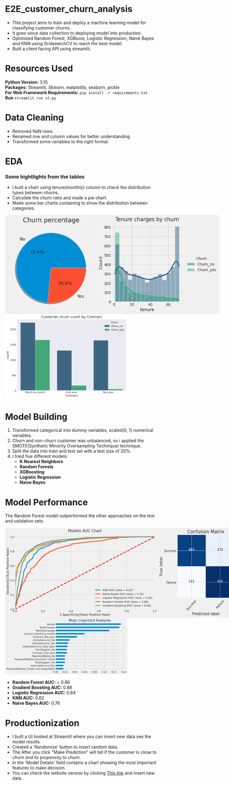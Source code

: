 
# E2E_customer_churn_analysis
- This project aims to train and deploy a machine learning model for classifying customer churns.
- It goes since data collection to deploying model into production.
- Optimized Random Forest, XGBoost, Logistic Regression, Naive Bayes and KNN using GridsearchCV to reach the best model.
- Built a client facing API using streamlit.

# Resources Used
**Python Version:** 3.10<br>
**Packages:** Streamlit, Sklearn, matplotlib, seaborn, pickle<br>
**For Web Framework Requirements:** ```pip install -r requirements.txt```<br>
**Run** ```streamlit run st.py ```<br>

# Data Cleaning
- Removed NaN rows.
- Renamed row and column values for better understanding.
- Transformed some variables to the right format.

# EDA
### Some hightlights from the tables
- I built a chart using tenure(monthly) column to check the distribution types between churns.
- Calculate the churn ratio and made a pie chart.
- Made some bar charts containing to show the distribution between categories.

<div style="display: flex;">
  <img src="img/churn_pie.png" alt="Alt Text" width="300" height="auto" style="flex: 1;">
  <img src="img/churn_distribution.png" alt="Alt Text" width="400" height="auto" style="flex: 1;">
</div>
<img src="img/churn_contract.png" alt="Alt Text" width="400" height="auto" >

# Model Building
1. Transformed categorical into dummy variables, scaled(0, 1) numerical variables.
2. Churn and non-churn customer was unbalanced, so i applied the SMOTE(Synthetic Minority Oversampling Technique) technique.
3. Split the data into train and test set with a test size of 20%.
4. I tried five different models:
      - **K Nearest Neighbors**
      - **Random Forests**
      - **XGBoosting**
      - **Logistic Regression**
      - **Naive Bayes**
    

# Model Performance
The Random Forest model outperformed the other approaches on the test and validation sets.
<div style="display: flex;">
  <img src="img/churn_auc_chart.png" alt="Alt Text" width="500" height="auto" style="flex: 1;">
  <img src="img/c_matrix.png" alt="Alt Text" width="300" height="auto" style="flex: 1;">
</div>
<img src="img/churn_rf_feat_imp.png" alt="Alt Text" width="400" height="auto" style="flex: 1;">

- **Random Forest AUC:**  = 0.86
- **Gradient Boosting AUC:** 0.86
- **Logistic Regression AUC:** 0.84
- **KNN AUC:** 0.82
- **Naive Bayes AUC:** 0.76 

# Productionization
- I built a UI hosted at Streamlit where you can insert new data see the model results.
- Created a 'Randomize' button to insert random data.
- The After you click "Make Prediction" will tell if the customer is close to churn and its propensity to churn.  
- In the 'Model Details' field contains a chart showing the most important features to make decision. 
- You can check the website version by clicking [This link](https://hugomilesi-e2e-customer-churn-analysis-st-iguvbo.streamlit.app) and insert new data.



